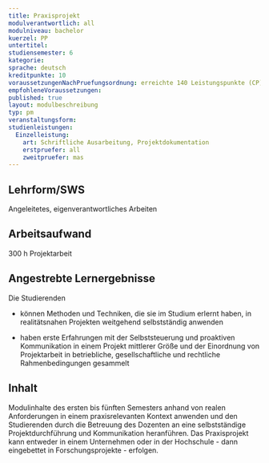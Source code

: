 ```yaml
---
title: Praxisprojekt
modulverantwortlich: all
modulniveau: bachelor
kuerzel: PP
untertitel:
studiensemester: 6
kategorie:
sprache: deutsch
kreditpunkte: 10
voraussetzungenNachPruefungsordnung: erreichte 140 Leistungspunkte (CP)
empfohleneVoraussetzungen: 
published: true
layout: modulbeschreibung
typ: pm
veranstaltungsform: 
studienleistungen:
  Einzelleistung:
    art: Schriftliche Ausarbeitung, Projektdokumentation
    erstpruefer: all
    zweitpruefer: mas
---
```


## Lehrform/SWS
Angeleitetes, eigenverantwortliches Arbeiten

## Arbeitsaufwand
300 h Projektarbeit

## Angestrebte Lernergebnisse
Die Studierenden 

- können Methoden und Techniken, die sie im Studium erlernt haben, in realitätsnahen Projekten weitgehend selbstständig anwenden

- haben erste Erfahrungen mit der Selbststeuerung und proaktiven Kommunikation in einem Projekt mittlerer Größe und der Einordnung von Projektarbeit in betriebliche, gesellschaftliche und rechtliche Rahmenbedingungen gesammelt

## Inhalt

Modulinhalte des ersten bis fünften Semesters anhand von realen Anforderungen in einem praxisrelevanten Kontext anwenden und den Studierenden durch die Betreuung des Dozenten an eine selbstständige Projektdurchführung und Kommunikation heranführen. Das Praxisprojekt kann entweder in einem Unternehmen oder in der Hochschule - dann eingebettet in Forschungsprojekte - erfolgen.




